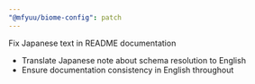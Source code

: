 ```yaml
---
"@mfyuu/biome-config": patch
---
```


Fix Japanese text in README documentation

- Translate Japanese note about schema resolution to English
- Ensure documentation consistency in English throughout

